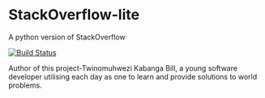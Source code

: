 # StackOverflow-lite
A python version of StackOverflow

[![Build Status](https://travis-ci.org/billkabanga/StackOverflow-lite.svg?branch=feature)](https://travis-ci.org/billkabanga/StackOverflow-lite)

Author of this project-Twinomuhwezi Kabanga Bill, 
a young software developer utilising each day as one to learn and provide solutions to world problems.
